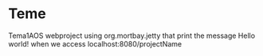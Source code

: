 # Teme
Tema1AOS
webproject using org.mortbay.jetty that print the message Hello world! when we access localhost:8080/projectName

